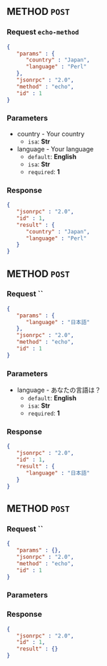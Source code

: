 
## METHOD `POST`

### Request `echo-method`

```json
{
   "params" : {
      "country" : "Japan",
      "language" : "Perl"
   },
   "jsonrpc" : "2.0",
   "method" : "echo",
   "id" : 1
}
```

### Parameters

* country - Your country
  * `isa`: **Str**
* language - Your language
  * `default`: **English**
  * `isa`: **Str**
  * `required`: **1**

### Response

```json
{
   "jsonrpc" : "2.0",
   "id" : 1,
   "result" : {
      "country" : "Japan",
      "language" : "Perl"
   }
}
```


## METHOD `POST`

### Request ``

```json
{
   "params" : {
      "language" : "日本語"
   },
   "jsonrpc" : "2.0",
   "method" : "echo",
   "id" : 1
}
```

### Parameters

* language - あなたの言語は？
  * `default`: **English**
  * `isa`: **Str**
  * `required`: **1**

### Response

```json
{
   "jsonrpc" : "2.0",
   "id" : 1,
   "result" : {
      "language" : "日本語"
   }
}
```


## METHOD `POST`

### Request ``

```json
{
   "params" : {},
   "jsonrpc" : "2.0",
   "method" : "echo",
   "id" : 1
}
```

### Parameters


### Response

```json
{
   "jsonrpc" : "2.0",
   "id" : 1,
   "result" : {}
}
```


